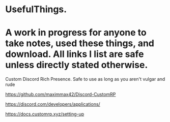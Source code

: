 # UsefulThings. 
# A work in progress for anyone to take notes, used these things, and download. All links I list are safe unless directly stated otherwise. 

Custom Discord Rich Presence. Safe to use as long as you aren't vulgar and rude

https://github.com/maximmax42/Discord-CustomRP

https://discord.com/developers/applications/

https://docs.customrp.xyz/setting-up








